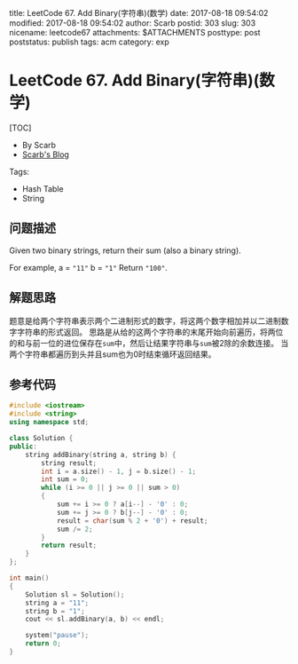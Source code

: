 title: LeetCode 67. Add Binary(字符串)(数学)
date: 2017-08-18 09:54:02
modified: 2017-08-18 09:54:02
author: Scarb
postid: 303
slug: 303
nicename: leetcode67
attachments: $ATTACHMENTS
posttype: post
poststatus: publish
tags: acm
category: exp

# LeetCode 67. Add Binary(字符串)(数学)
[TOC]

- By Scarb
- [Scarb's Blog](http://115.28.48.229/wordpress/)

Tags:

- Hash Table
- String

## 问题描述

Given two binary strings, return their sum (also a binary string).

For example,
a = `"11"`
b = `"1"`
Return `"100"`.

## 解题思路

题意是给两个字符串表示两个二进制形式的数字，将这两个数字相加并以二进制数字字符串的形式返回。
思路是从给的这两个字符串的末尾开始向前遍历，将两位的和与前一位的进位保存在`sum`中，然后让结果字符串与`sum`被2除的余数连接。
当两个字符串都遍历到头并且sum也为0时结束循环返回结果。

## 参考代码
```C++
#include <iostream>
#include <string>
using namespace std;

class Solution {
public:
	string addBinary(string a, string b) {
		string result;
		int i = a.size() - 1, j = b.size() - 1;
		int sum = 0;
		while (i >= 0 || j >= 0 || sum > 0)
		{
			sum += i >= 0 ? a[i--] - '0' : 0;
			sum += j >= 0 ? b[j--] - '0' : 0;
			result = char(sum % 2 + '0') + result;
			sum /= 2;
		}
		return result;
	}
};

int main()
{
	Solution sl = Solution();
	string a = "11";
	string b = "1";
	cout << sl.addBinary(a, b) << endl;

	system("pause");
	return 0;
}
```